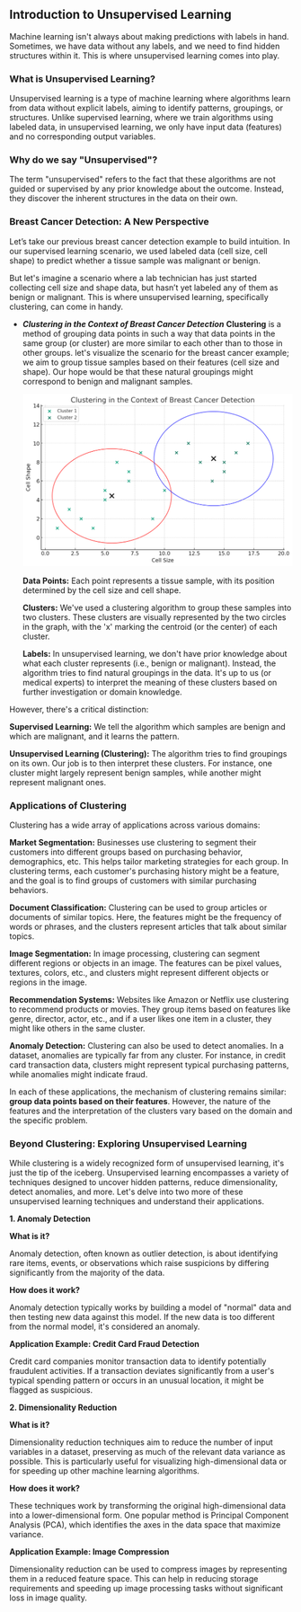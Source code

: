 ## Introduction to Unsupervised Learning

Machine learning isn't always about making predictions with labels in hand. Sometimes, 
we have data without any labels, and we need to find hidden structures within it. 
This is where unsupervised learning comes into play.

### What is Unsupervised Learning?

Unsupervised learning is a type of machine learning where algorithms learn from data without explicit labels,
 aiming to identify patterns, groupings, or structures. Unlike supervised learning, 
 where we train algorithms using labeled data, in unsupervised learning, 
 we only have input data (features) and no corresponding output variables.

### Why do we say "Unsupervised"?

The term "unsupervised" refers to the fact that these algorithms are not guided or 
supervised by any prior knowledge about the outcome. Instead, they discover the inherent structures 
in the data on their own.

### Breast Cancer Detection: A New Perspective

Let’s take our previous breast cancer detection example to build intuition. In our supervised learning scenario, 
we used labeled data (cell size, cell shape) to predict whether a tissue sample was malignant or benign.

But let's imagine a scenario where a lab technician has just started collecting cell size and shape data, 
but hasn’t yet labeled any of them as benign or malignant. This is where unsupervised learning, 
specifically clustering, can come in handy.

- **_Clustering in the Context of Breast Cancer Detection_**
**Clustering** is a method of grouping data points in such a way that data points in the same group (or cluster) are
 more similar to each other than to those in other groups. let's visualize the scenario for the breast cancer example; 
 we aim to group tissue samples based on their features (cell size and shape). 
 Our hope would be that these natural groupings might correspond to benign and malignant samples.

    <p align="center">
    
    <img src="/machine_learning_basic/Clustering-Breast-Cancer-Detection.jpg" alt="Clustring Breaset Cancer Detection" width="550">
    
    </p> 

   **Data Points:** Each point represents a tissue sample, with its position determined by the cell size and cell shape.

   **Clusters:** We've used a clustering algorithm to group these samples into two clusters. These clusters are visually represented by the two circles in the graph, with the 'x' marking the centroid (or the center) of each cluster.

   **Labels:** In unsupervised learning, we don't have prior knowledge about what each cluster represents (i.e., benign or malignant). Instead, the algorithm tries to find natural groupings in the data. It's up to us (or medical experts) to interpret the meaning of these clusters based on further investigation or domain knowledge.

However, there's a critical distinction:

**Supervised Learning:** We tell the algorithm which samples are benign and which are malignant, and it learns the pattern.

**Unsupervised Learning (Clustering):** The algorithm tries to find groupings on its own. Our job is to then interpret these clusters. For instance, one cluster might largely represent benign samples, while another might represent malignant ones.

### Applications of Clustering

Clustering has a wide array of applications across various domains:

**Market Segmentation:** Businesses use clustering to segment their customers into different groups based on purchasing behavior, demographics, etc. This helps tailor marketing strategies for each group. In clustering terms, each customer's purchasing history might be a feature, and the goal is to find groups of customers with similar purchasing behaviors.

**Document Classification:** Clustering can be used to group articles or documents of similar topics. Here, the features might be the frequency of words or phrases, and the clusters represent articles that talk about similar topics.

**Image Segmentation:** In image processing, clustering can segment different regions or objects in an image. The features can be pixel values, textures, colors, etc., and clusters might represent different objects or regions in the image.

**Recommendation Systems:** Websites like Amazon or Netflix use clustering to recommend products or movies. They group items based on features like genre, director, actor, etc., and if a user likes one item in a cluster, they might like others in the same cluster.

**Anomaly Detection:** Clustering can also be used to detect anomalies. In a dataset, anomalies are typically far from any cluster. For instance, in credit card transaction data, clusters might represent typical purchasing patterns, while anomalies might indicate fraud.

In each of these applications, the mechanism of clustering remains similar: **group data points based on their features**. However, the nature of the features and the interpretation of the clusters vary based on the domain and the specific problem.

### Beyond Clustering: Exploring Unsupervised Learning

While clustering is a widely recognized form of unsupervised learning, it's just the tip of the iceberg. 
Unsupervised learning encompasses a variety of techniques designed to uncover hidden patterns, 
reduce dimensionality, detect anomalies, and more. Let's delve into two more of these unsupervised learning techniques 
and understand their applications.

**1. Anomaly Detection**

**What is it?**

Anomaly detection, often known as outlier detection, is about identifying rare items, events, 
or observations which raise suspicions by differing significantly from the majority of the data.

**How does it work?**

Anomaly detection typically works by building a model of "normal" data and then testing new data against this model. 
If the new data is too different from the normal model, it's considered an anomaly.

**Application Example: Credit Card Fraud Detection**

Credit card companies monitor transaction data to identify potentially fraudulent activities. 
If a transaction deviates significantly from a user's typical spending pattern or occurs in an unusual location, 
it might be flagged as suspicious.

**2. Dimensionality Reduction**

**What is it?**

Dimensionality reduction techniques aim to reduce the number of input variables in a dataset, 
preserving as much of the relevant data variance as possible. This is particularly useful for 
visualizing high-dimensional data or for speeding up other machine learning algorithms.

**How does it work?**

These techniques work by transforming the original high-dimensional data into a lower-dimensional form. 
One popular method is Principal Component Analysis (PCA), which identifies the axes in the data space that maximize variance.

**Application Example: Image Compression**

Dimensionality reduction can be used to compress images by representing them in a reduced feature space. 
This can help in reducing storage requirements and speeding up image processing tasks without significant loss in image quality.